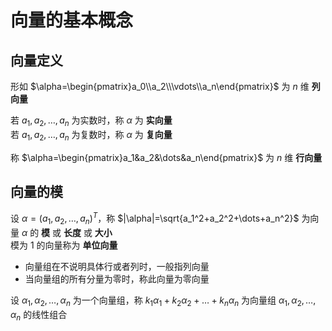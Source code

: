 # 向量的基本概念
## 向量定义
形如 $\alpha=\begin{pmatrix}a_0\\a_2\\\vdots\\a_n\end{pmatrix}$ 为 $n$ 维 **列向量**

若 $a_1,a_2,\dots,a_n$ 为实数时，称 $\alpha$ 为 **实向量**\
若 $a_1,a_2,\dots,a_n$ 为复数时，称 $\alpha$ 为 **复向量**

称 $\alpha=\begin{pmatrix}a_1&a_2&\dots&a_n\end{pmatrix}$ 为 $n$ 维 **行向量**

## 向量的模
设 $\alpha=(a_1,a_2,\dots,a_n)^T$，称 $|\alpha|=\sqrt{a_1^2+a_2^2+\dots+a_n^2}$ 为向量 $\alpha$ 的 **模** 或 **长度** 或 **大小**   
模为 1 的向量称为 **单位向量**

+ 向量组在不说明具体行或者列时，一般指列向量
+ 当向量组的所有分量为零时，称此向量为零向量

设 $\alpha_1,\alpha_2,\dots,\alpha_n$ 为一个向量组，称 $k_1\alpha_1+k_2\alpha_2+\dots+k_n\alpha_n$ 为向量组 $\alpha_1,\alpha_2,\dots,\alpha_n$ 的线性组合 























